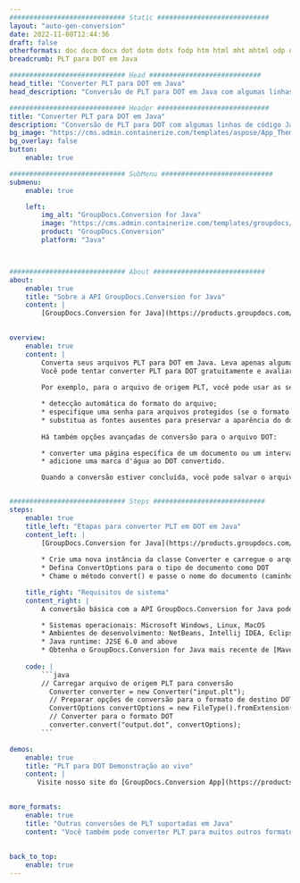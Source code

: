 ```yaml
---
############################# Static ############################
layout: "auto-gen-conversion"
date: 2022-11-08T12:44:36
draft: false
otherformats: doc docm docx dot dotm dotx fodp htm html mht mhtml odp odt otp pot potm potx pps ppsm ppsx ppt pptm pptx rtf
breadcrumb: PLT para DOT em Java

############################# Head ############################
head_title: "Converter PLT para DOT em Java"
head_description: "Conversão de PLT para DOT em Java com algumas linhas de código. Converta mais de 160 formatos de arquivo usando a API de conversão de documentos do GroupDocs para Java"

############################# Header ############################
title: "Converter PLT para DOT em Java"
description: "Conversão de PLT para DOT com algumas linhas de código Java"
bg_image: "https://cms.admin.containerize.com/templates/aspose/App_Themes/V3/images/bg/header1.png"
bg_overlay: false
button:
    enable: true

############################# SubMenu ############################
submenu:
    enable: true

    left:
        img_alt: "GroupDocs.Conversion for Java"
        image: "https://cms.admin.containerize.com/templates/groupdocs/images/product-logos/90x90-noborder/groupdocs-conversion-java.png"
        product: "GroupDocs.Conversion"
        platform: "Java"



############################# About ############################
about:
    enable: true
    title: "Sobre a API GroupDocs.Conversion for Java"
    content: |
        [GroupDocs.Conversion for Java](https://products.groupdocs.com/conversion/java/) é uma API avançada de conversão de formato de arquivo para conversão entre formatos populares de imagem e documento, como Microsoft Office, OpenDocument, PDF, HTML, e-mail, CAD. e muito mais com apenas algumas linhas de código. A API nativa detecta automaticamente os formatos dos documentos originais e oferece muitas opções para personalizar os documentos convertidos. Juntamente com a função de extrair informações de um documento, ele também suporta o armazenamento em cache dos resultados da conversão para o disco local por padrão. No entanto, qualquer tipo de armazenamento em cache pode ser suportado pela implementação das interfaces apropriadas - Amazon S3, Dropbox, Google Drive, Windows Azure, Reddis ou quaisquer outras.
    

overview:
    enable: true
    content: |
        Converta seus arquivos PLT para DOT em Java. Leva apenas algumas linhas de código Java em qualquer plataforma de sua escolha, como Windows, Linux, macOS.
        Você pode tentar converter PLT para DOT gratuitamente e avaliar a qualidade dos resultados da conversão. Junto com scripts de conversão de arquivo simples, você pode tentar opções mais sofisticadas para carregar o arquivo de origem PLT e armazenar a saída DOT. 
        
        Por exemplo, para o arquivo de origem PLT, você pode usar as seguintes opções de carregamento:

        * detecção automática do formato do arquivo;
        * especifique uma senha para arquivos protegidos (se o formato de arquivo for compatível);
        * substitua as fontes ausentes para preservar a aparência do documento.
        
        Há também opções avançadas de conversão para o arquivo DOT:

        * converter uma página específica de um documento ou um intervalo de páginas;
        * adicione uma marca d'água ao DOT convertido.

        Quando a conversão estiver concluída, você pode salvar o arquivo DOT no caminho do arquivo local ou em qualquer armazenamento de terceiros, como FTP, Amazon S3, Google Drive, Dropbox etc. Observe - para converter PLT para DOT, você não precisa instalar nenhum software adicional, como MS Office, Open Office, Adobe Acrobat Reader etc.


############################# Steps ############################
steps:
    enable: true
    title_left: "Etapas para converter PLT em DOT em Java"
    content_left: |
        [GroupDocs.Conversion for Java](https://products.groupdocs.com/conversion/java/) permite que os desenvolvedores convertam facilmente o arquivo PLT para DOT com algumas linhas de código.
        
        * Crie uma nova instância da classe Converter e carregue o arquivo PLT com o caminho completo
        * Defina ConvertOptions para o tipo de documento como DOT
        * Chame o método convert() e passe o nome do documento (caminho completo) e formato (DOT) como parâmetro

    title_right: "Requisitos de sistema"
    content_right: |
        A conversão básica com a API GroupDocs.Conversion for Java pode ser feita com apenas algumas linhas de código. Nossas APIs são suportadas em todas as principais plataformas e sistemas operacionais. Antes de executar o código abaixo, certifique-se de ter os seguintes pré-requisitos instalados em seu sistema.

        * Sistemas operacionais: Microsoft Windows, Linux, MacOS
        * Ambientes de desenvolvimento: NetBeans, Intellij IDEA, Eclipse, etc.
        * Java runtime: J2SE 6.0 and above
        * Obtenha o GroupDocs.Conversion for Java mais recente de [Maven](https://repository.groupdocs.com/webapp/#/artifacts/browse/tree/General/repo/com/groupdocs/groupdocs-conversion)
         
    code: |
        ```java    
        // Carregar arquivo de origem PLT para conversão
          Converter converter = new Converter("input.plt");
          // Preparar opções de conversão para o formato de destino DOT
          ConvertOptions convertOptions = new FileType().fromExtension("dot").getConvertOptions();
          // Converter para o formato DOT
          converter.convert("output.dot", convertOptions);
        ```

demos:
    enable: true
    title: "PLT para DOT Demonstração ao vivo"
    content: |
       Visite nosso site do [GroupDocs.Conversion App](https://products.groupdocs.app/conversion/family) e experimente a conversão de PLT para DOT agora. A demonstração gratuita tem os seguintes benefícios
          

more_formats:
    enable: true
    title: "Outras conversões de PLT suportadas em Java"
    content: "Você também pode converter PLT para muitos outros formatos de arquivo. Por favor, veja a lista abaixo."
       
       
back_to_top:
    enable: true
---
```

